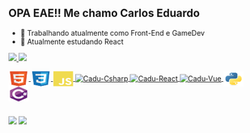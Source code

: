## OPA EAE!! Me chamo Carlos Eduardo

- 🔭 Trabalhando atualmente como Front-End e GameDev
- 🌱 Atualmente estudando React

 <div>
  <a href="https://github.com/carlosouzavalle">
  <img height="160em" src="https://github-readme-stats.vercel.app/api?username=carlosouzavalle&show_icons=true&theme=dracula&include_all_commits=true&count_private=true"/>
  <img height="160em" src="https://github-readme-stats.vercel.app/api/top-langs/?username=carlosouzavalle&layout=compact&langs_count=7&theme=dracula"/>
</div>
<div style="display: inline_block"><br>
  <img align="center" alt="Cadu-HTML" height="30" width="40" src="https://raw.githubusercontent.com/devicons/devicon/master/icons/html5/html5-original.svg">
  <img align="center" alt="Cadu-CSS" height="30" width="40" src="https://raw.githubusercontent.com/devicons/devicon/master/icons/css3/css3-original.svg">
  <img align="center" alt="Cadu-Js" height="30" width="40" src="https://raw.githubusercontent.com/devicons/devicon/master/icons/javascript/javascript-plain.svg">
  <img align="center" alt="Cadu-Csharp" height="30" width="40" src="https://cdn.jsdelivr.net/gh/devicons/devicon/icons/typescript/typescript-original.svg" />
  <img align="center" height="30" width="40" alt="Cadu-React" src="https://cdn.jsdelivr.net/gh/devicons/devicon/icons/react/react-original.svg" />
  <img align="center" height="30" width="40" alt="Cadu-Vue" src="https://cdn.jsdelivr.net/gh/devicons/devicon/icons/vuejs/vuejs-original.svg" />
  <img align="center" alt="Cadu-Python" height="30" width="40" src="https://raw.githubusercontent.com/devicons/devicon/master/icons/python/python-original.svg">
  <img align="center" alt="Cadu-Csharp" height="30" width="40" src="https://raw.githubusercontent.com/devicons/devicon/master/icons/csharp/csharp-original.svg">

          
</div>
  
  ##
  
 <div>
  <a href="https://www.instagram.com/cad_uh/" target="_blank"><img src="https://img.shields.io/badge/-Instagram-%23E4405F?style=for-the-badge&logo=instagram&logoColor=white" target="_blank"></a> 
  <a href = "mailto:Carlosouzavalle@gmail.com"><img src="https://img.shields.io/badge/-Gmail-%23333?style=for-the-badge&logo=gmail&logoColor=white" target="_blank"></a> 
 </div>
